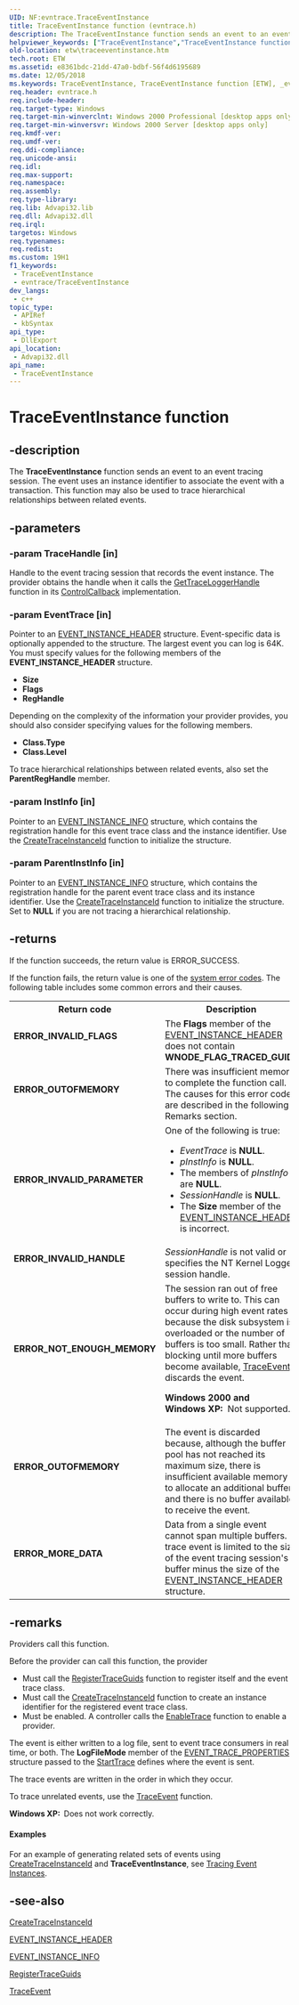```yaml
---
UID: NF:evntrace.TraceEventInstance
title: TraceEventInstance function (evntrace.h)
description: The TraceEventInstance function sends an event to an event tracing session. The event uses an instance identifier to associate the event with a transaction. This function may also be used to trace hierarchical relationships between related events.
helpviewer_keywords: ["TraceEventInstance","TraceEventInstance function [ETW]","_evt_traceeventinstance","base.traceeventinstance","etw.traceeventinstance","evntrace/TraceEventInstance"]
old-location: etw\traceeventinstance.htm
tech.root: ETW
ms.assetid: e8361bdc-21dd-47a0-bdbf-56f4d6195689
ms.date: 12/05/2018
ms.keywords: TraceEventInstance, TraceEventInstance function [ETW], _evt_traceeventinstance, base.traceeventinstance, etw.traceeventinstance, evntrace/TraceEventInstance
req.header: evntrace.h
req.include-header: 
req.target-type: Windows
req.target-min-winverclnt: Windows 2000 Professional [desktop apps only]
req.target-min-winversvr: Windows 2000 Server [desktop apps only]
req.kmdf-ver: 
req.umdf-ver: 
req.ddi-compliance: 
req.unicode-ansi: 
req.idl: 
req.max-support: 
req.namespace: 
req.assembly: 
req.type-library: 
req.lib: Advapi32.lib
req.dll: Advapi32.dll
req.irql: 
targetos: Windows
req.typenames: 
req.redist: 
ms.custom: 19H1
f1_keywords:
 - TraceEventInstance
 - evntrace/TraceEventInstance
dev_langs:
 - c++
topic_type:
 - APIRef
 - kbSyntax
api_type:
 - DllExport
api_location:
 - Advapi32.dll
api_name:
 - TraceEventInstance
---
```


# TraceEventInstance function


## -description

The 
<b>TraceEventInstance</b> function sends an event to an event tracing session. The event uses an instance identifier to associate the event with a transaction. This function may also be used to trace hierarchical relationships between related events.

## -parameters

### -param TraceHandle [in]

Handle to the event tracing session that records the event instance. The provider obtains the handle when it calls the <a href="https://docs.microsoft.com/windows/desktop/ETW/gettraceloggerhandle">GetTraceLoggerHandle</a> function in its <a href="https://docs.microsoft.com/windows/desktop/ETW/controlcallback">ControlCallback</a> implementation.

### -param EventTrace [in]

Pointer to an 
<a href="https://docs.microsoft.com/windows/desktop/ETW/event-instance-header">EVENT_INSTANCE_HEADER</a> structure. Event-specific data is optionally appended to the structure. The largest event you can log is 64K. You must specify values for the following members of the 
<b>EVENT_INSTANCE_HEADER</b> structure. 



<ul>
<li><b>Size</b></li>
<li><b>Flags</b></li>
<li><b>RegHandle</b></li>
</ul>
Depending on the complexity of the information your provider provides, you should also consider specifying values for the following members.

<ul>
<li><b>Class.Type</b></li>
<li><b>Class.Level</b></li>
</ul>
To trace hierarchical relationships between related events, also set the <b>ParentRegHandle</b> member.

### -param InstInfo [in]

Pointer to an 
<a href="https://docs.microsoft.com/windows/desktop/ETW/event-instance-info">EVENT_INSTANCE_INFO</a> structure, which contains the registration handle for this event trace class and the instance identifier. Use the  <a href="https://docs.microsoft.com/windows/desktop/ETW/createtraceinstanceid">CreateTraceInstanceId</a> function to initialize the structure.

### -param ParentInstInfo [in]

Pointer to an 
<a href="https://docs.microsoft.com/windows/desktop/ETW/event-instance-info">EVENT_INSTANCE_INFO</a> structure, which contains the registration handle for the parent event trace class and its instance identifier. Use the  <a href="https://docs.microsoft.com/windows/desktop/ETW/createtraceinstanceid">CreateTraceInstanceId</a> function to initialize the structure. Set to <b>NULL</b> if you are not tracing a hierarchical relationship.

## -returns

If the function succeeds, the return value is ERROR_SUCCESS.

If the function fails, the return value is one of the 
<a href="https://docs.microsoft.com/windows/desktop/Debug/system-error-codes">system error codes</a>. The following table includes some common errors and their causes.

<table>
<tr>
<th>Return code</th>
<th>Description</th>
</tr>
<tr>
<td width="40%">
<dl>
<dt><b>ERROR_INVALID_FLAGS</b></dt>
</dl>
</td>
<td width="60%">
The <b>Flags</b> member of the 
<a href="https://docs.microsoft.com/windows/desktop/ETW/event-instance-header">EVENT_INSTANCE_HEADER</a> does not contain <b>WNODE_FLAG_TRACED_GUID</b>.

</td>
</tr>
<tr>
<td width="40%">
<dl>
<dt><b>ERROR_OUTOFMEMORY</b></dt>
</dl>
</td>
<td width="60%">
There was insufficient memory to complete the function call. The causes for this error code are described in the following Remarks section.

</td>
</tr>
<tr>
<td width="40%">
<dl>
<dt><b>ERROR_INVALID_PARAMETER</b></dt>
</dl>
</td>
<td width="60%">
One of the following is true:

<ul>
<li><i>EventTrace</i> is <b>NULL</b>.</li>
<li><i>pInstInfo</i> is <b>NULL</b>.</li>
<li>The members of <i>pInstInfo</i> are <b>NULL</b>.</li>
<li><i>SessionHandle</i> is <b>NULL</b>.</li>
<li>The <b>Size</b> member of the 
<a href="https://docs.microsoft.com/windows/desktop/ETW/event-instance-header">EVENT_INSTANCE_HEADER</a> is incorrect.</li>
</ul>
</td>
</tr>
<tr>
<td width="40%">
<dl>
<dt><b>ERROR_INVALID_HANDLE</b></dt>
</dl>
</td>
<td width="60%">
<i>SessionHandle</i> is not valid or specifies the NT Kernel Logger session handle.

</td>
</tr>
<tr>
<td width="40%">
<dl>
<dt><b>ERROR_NOT_ENOUGH_MEMORY</b></dt>
</dl>
</td>
<td width="60%">
The session ran out of free buffers to write to. This can occur during high event rates because the disk subsystem is overloaded or the number of buffers is too small. Rather than blocking until more buffers become available, <a href="https://docs.microsoft.com/windows/desktop/ETW/traceevent">TraceEvent</a> discards the event.

<b>Windows 2000 and Windows XP:  </b>Not supported.

</td>
</tr>
<tr>
<td width="40%">
<dl>
<dt><b>ERROR_OUTOFMEMORY</b></dt>
</dl>
</td>
<td width="60%">
The event is discarded because, although the buffer pool has not reached its maximum size, there is insufficient available memory to allocate an additional buffer and there is no buffer available to receive the event. 

</td>
</tr>
<tr>
<td width="40%">
<dl>
<dt><b>ERROR_MORE_DATA</b></dt>
</dl>
</td>
<td width="60%">
Data from a single event cannot span multiple buffers. A trace event is limited to the size of the event tracing session's buffer minus the size of the  
<a href="https://docs.microsoft.com/windows/desktop/ETW/event-instance-header">EVENT_INSTANCE_HEADER</a> structure. 

</td>
</tr>
</table>

## -remarks

Providers call this function.

Before the provider can call this function, the  provider 

<ul>
<li>Must call the 
<a href="https://docs.microsoft.com/windows/desktop/ETW/registertraceguids">RegisterTraceGuids</a> function to register itself and the event trace class.</li>
<li>Must call the <a href="https://docs.microsoft.com/windows/desktop/ETW/createtraceinstanceid">CreateTraceInstanceId</a> function to  create an instance identifier for the registered event trace class.</li>
<li>Must be enabled. A controller calls the 
<a href="https://docs.microsoft.com/windows/desktop/ETW/enabletrace">EnableTrace</a> function to enable a provider.</li>
</ul>
The event is either written to a log file, sent to event trace consumers in real time, or both. The <b>LogFileMode</b> member of the 
<a href="https://docs.microsoft.com/windows/desktop/ETW/event-trace-properties">EVENT_TRACE_PROPERTIES</a> structure passed to the 
<a href="https://docs.microsoft.com/windows/desktop/ETW/starttrace">StartTrace</a> defines where the event is sent.

The trace events are written in the order in which they occur. 

To trace unrelated events, use the 
<a href="https://docs.microsoft.com/windows/desktop/ETW/traceevent">TraceEvent</a> function.

<b>Windows XP:  </b>Does not work correctly.


#### Examples

For an example of generating related sets of events using 
<a href="https://docs.microsoft.com/windows/desktop/ETW/createtraceinstanceid">CreateTraceInstanceId</a> and 
<b>TraceEventInstance</b>, see 
<a href="https://docs.microsoft.com/windows/desktop/ETW/tracing-event-instances">Tracing Event Instances</a>.

<div class="code"></div>

## -see-also

<a href="https://docs.microsoft.com/windows/desktop/ETW/createtraceinstanceid">CreateTraceInstanceId</a>



<a href="https://docs.microsoft.com/windows/desktop/ETW/event-instance-header">EVENT_INSTANCE_HEADER</a>



<a href="https://docs.microsoft.com/windows/desktop/ETW/event-instance-info">EVENT_INSTANCE_INFO</a>



<a href="https://docs.microsoft.com/windows/desktop/ETW/registertraceguids">RegisterTraceGuids</a>



<a href="https://docs.microsoft.com/windows/desktop/ETW/traceevent">TraceEvent</a>

